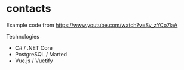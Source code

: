 # contacts
Example code from https://www.youtube.com/watch?v=Sv_zYCo7laA

Technologies
- C# / .NET Core
- PostgreSQL / Marted
- Vue.js / Vuetify
